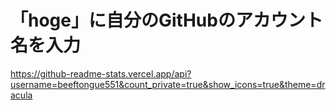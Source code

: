 # 「hoge」に自分のGitHubのアカウント名を入力
https://github-readme-stats.vercel.app/api?username=beeftongue551&count_private=true&show_icons=true&theme=dracula

<!--
**beeftongue551/beeftongue551** is a ✨ _special_ ✨ repository because its `README.md` (this file) appears on your GitHub profile.

Here are some ideas to get you started:

- 🔭 I’m currently working on ...
- 🌱 I’m currently learning ...
- 👯 I’m looking to collaborate on ...
- 🤔 I’m looking for help with ...
- 💬 Ask me about ...
- 📫 How to reach me: ...
- 😄 Pronouns: ...
- ⚡ Fun fact: ...
-->
